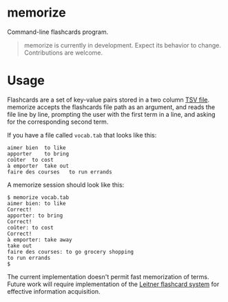 # memorize
Command-line flashcards program.

> memorize is currently in development. Expect its behavior to change. Contributions are welcome.

# Usage

Flashcards are a set of key-value pairs stored in a two column [TSV file][1]. memorize accepts the flashcards file path as an argument, and reads the file line by line, prompting the user with the first term in a line, and asking for the corresponding second term.

If you have a file called `vocab.tab` that looks like this:

```
aimer bien	to like
apporter	to bring
coûter	to cost
à emporter	take out
faire des courses	to run errands
```

A memorize session should look like this:

```
$ memorize vocab.tab
aimer bien: to like
Correct!
apporter: to bring
Correct!
coûter: to cost
Correct!
à emporter: take away
take out
faire des courses: to go grocery shopping
to run errands
$ 
```

The current implementation doesn't permit fast memorization of terms. Future work will require implementation of the [Leitner flashcard system][2] for effective information acquisition.


[1]: https://en.wikipedia.org/wiki/Tab-separated_values
[2]: https://en.wikipedia.org/wiki/Leitner_system